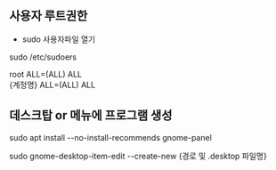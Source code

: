 ## 사용자 루트권한

- sudo 사용자파일 열기

sudo /etc/sudoers  
  
root    ALL=(ALL)    ALL  
{계정명}    ALL=(ALL)    ALL  
  
 
## 데스크탑 or 메뉴에 프로그램 생성

sudo apt  install --no-install-recommends gnome-panel  
  
sudo gnome-desktop-item-edit --create-new {경로 및 .desktop 파일명}  
  
  
  
  
